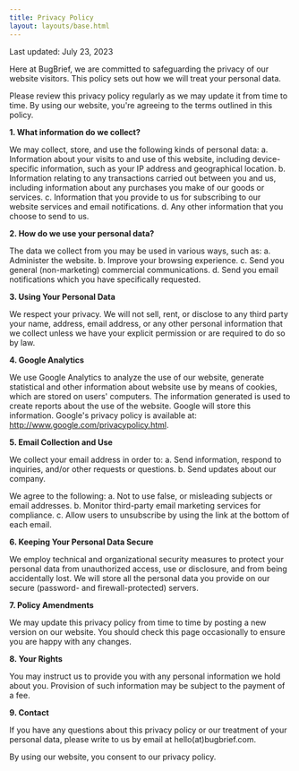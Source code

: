 ```yaml
---
title: Privacy Policy
layout: layouts/base.html
---
```


Last updated: July 23, 2023

Here at BugBrief, we are committed to safeguarding the privacy of our website visitors. This policy sets out how we will treat your personal data.

Please review this privacy policy regularly as we may update it from time to time. By using our website, you're agreeing to the terms outlined in this policy.

**1. What information do we collect?**

We may collect, store, and use the following kinds of personal data:
a. Information about your visits to and use of this website, including device-specific information, such as your IP address and geographical location.
b. Information relating to any transactions carried out between you and us, including information about any purchases you make of our goods or services.
c. Information that you provide to us for subscribing to our website services and email notifications.
d. Any other information that you choose to send to us.

**2. How do we use your personal data?**

The data we collect from you may be used in various ways, such as:
a. Administer the website.
b. Improve your browsing experience.
c. Send you general (non-marketing) commercial communications.
d. Send you email notifications which you have specifically requested.

**3. Using Your Personal Data**

We respect your privacy. We will not sell, rent, or disclose to any third party your name, address, email address, or any other personal information that we collect unless we have your explicit permission or are required to do so by law.

**4. Google Analytics**

We use Google Analytics to analyze the use of our website, generate statistical and other information about website use by means of cookies, which are stored on users' computers. The information generated is used to create reports about the use of the website. Google will store this information. Google's privacy policy is available at: http://www.google.com/privacypolicy.html.

**5. Email Collection and Use**

We collect your email address in order to:
a. Send information, respond to inquiries, and/or other requests or questions.
b. Send updates about our company.

We agree to the following:
a. Not to use false, or misleading subjects or email addresses.
b. Monitor third-party email marketing services for compliance.
c. Allow users to unsubscribe by using the link at the bottom of each email.

**6. Keeping Your Personal Data Secure**

We employ technical and organizational security measures to protect your personal data from unauthorized access, use or disclosure, and from being accidentally lost. We will store all the personal data you provide on our secure (password- and firewall-protected) servers.

**7. Policy Amendments**

We may update this privacy policy from time to time by posting a new version on our website. You should check this page occasionally to ensure you are happy with any changes.

**8. Your Rights**

You may instruct us to provide you with any personal information we hold about you. Provision of such information may be subject to the payment of a fee.

**9. Contact**

If you have any questions about this privacy policy or our treatment of your personal data, please write to us by email at hello(at)bugbrief.com.

By using our website, you consent to our privacy policy.